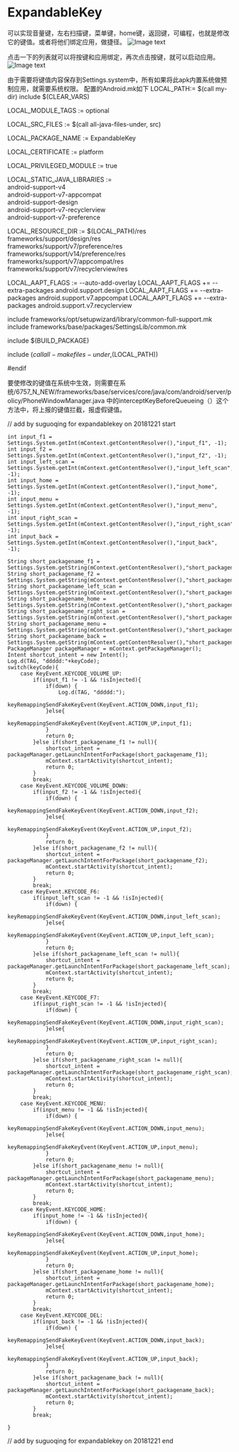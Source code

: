 # ExpandableKey
可以实现音量键，左右扫描键，菜单键，home键，返回键，可编程，也就是修改它的键值。或者将他们绑定应用，做捷径。
![Image text](https://github.com/Suguohei/ExpandableKey/blob/master/Images_README/2018-12-27%2015:49:32%E5%B1%8F%E5%B9%95%E6%88%AA%E5%9B%BE.png)


点击一下的列表就可以将按键和应用绑定，再次点击按键，就可以启动应用。
![Image text](https://github.com/Suguohei/ExpandableKey/blob/master/Images_README/2018-12-27%2015:49:49%E5%B1%8F%E5%B9%95%E6%88%AA%E5%9B%BE.png)

由于需要将键值内容保存到Settings.system中，所有如果将此apk内置系统做预制应用，就需要系统权限。
配置的Android.mk如下
LOCAL_PATH:= $(call my-dir)
include $(CLEAR_VARS)

LOCAL_MODULE_TAGS := optional

LOCAL_SRC_FILES := $(call all-java-files-under, src)

LOCAL_PACKAGE_NAME := ExpandableKey

LOCAL_CERTIFICATE := platform

LOCAL_PRIVILEGED_MODULE := true

LOCAL_STATIC_JAVA_LIBRARIES := \
				android-support-v4 \
				android-support-v7-appcompat\
				android-support-design \
				android-support-v7-recyclerview \
				android-support-v7-preference 

LOCAL_RESOURCE_DIR := $(LOCAL_PATH)/res \
    frameworks/support/design/res \
    frameworks/support/v7/preference/res \
    frameworks/support/v14/preference/res \
    frameworks/support/v7/appcompat/res \
    frameworks/support/v7/recyclerview/res


LOCAL_AAPT_FLAGS := --auto-add-overlay
LOCAL_AAPT_FLAGS += --extra-packages android.support.design
LOCAL_AAPT_FLAGS += --extra-packages android.support.v7.appcompat
LOCAL_AAPT_FLAGS += --extra-packages android.support.v7.recyclerview


include frameworks/opt/setupwizard/library/common-full-support.mk
include frameworks/base/packages/SettingsLib/common.mk

include $(BUILD_PACKAGE)

include $(call all-makefiles-under,$(LOCAL_PATH))

#endif



要使修改的键值在系统中生效，则需要在系统/6757_N_NEW/frameworks/base/services/core/java/com/android/server/policy/PhoneWindowManager.java
中的interceptKeyBeforeQueueing（）这个方法中，将上报的键值拦截，报虚假键值。

// add by suguoqing for expandablekey on 20181221 start

	int input_f1 = Settings.System.getInt(mContext.getContentResolver(),"input_f1", -1);
	int input_f2 = Settings.System.getInt(mContext.getContentResolver(),"input_f2", -1);
	int input_left_scan = Settings.System.getInt(mContext.getContentResolver(),"input_left_scan", -1);
	int input_home = Settings.System.getInt(mContext.getContentResolver(),"input_home", -1);
	int input_menu = Settings.System.getInt(mContext.getContentResolver(),"input_menu", -1);
	int input_right_scan = Settings.System.getInt(mContext.getContentResolver(),"input_right_scan", -1);
	int input_back = Settings.System.getInt(mContext.getContentResolver(),"input_back", -1);

	String short_packagename_f1 = Settings.System.getString(mContext.getContentResolver(),"short_packagename_f1");
	String short_packagename_f2 = Settings.System.getString(mContext.getContentResolver(),"short_packagename_f2");
	String short_packagename_left_scan = Settings.System.getString(mContext.getContentResolver(),"short_packagename_left_scan");
	String short_packagename_home = Settings.System.getString(mContext.getContentResolver(),"short_packagename_home");
	String short_packagename_right_scan = Settings.System.getString(mContext.getContentResolver(),"short_packagename_right_scan");
	String short_packagename_menu = Settings.System.getString(mContext.getContentResolver(),"short_packagename_menu");
	String short_packagename_back = Settings.System.getString(mContext.getContentResolver(),"short_packagename_back");
	PackageManager packageManager = mContext.getPackageManager();   
	Intent shortcut_intent = new Intent();
	Log.d(TAG, "ddddd:"+keyCode);
	switch(keyCode){
		case KeyEvent.KEYCODE_VOLUME_UP:
			if(input_f1 != -1 && !isInjected){
				if(down) {
					Log.d(TAG, "ddddd:");
					keyRemappingSendFakeKeyEvent(KeyEvent.ACTION_DOWN,input_f1);
				}else{
					keyRemappingSendFakeKeyEvent(KeyEvent.ACTION_UP,input_f1);
				}
				return 0;
			}else if(short_packagename_f1 != null){
				shortcut_intent = packageManager.getLaunchIntentForPackage(short_packagename_f1);
				mContext.startActivity(shortcut_intent); 
				return 0;
			}
			break;
		case KeyEvent.KEYCODE_VOLUME_DOWN:
			if(input_f2 != -1 && !isInjected){
				if(down) {
					keyRemappingSendFakeKeyEvent(KeyEvent.ACTION_DOWN,input_f2);
				}else{
					keyRemappingSendFakeKeyEvent(KeyEvent.ACTION_UP,input_f2);
				}
				return 0;
			}else if(short_packagename_f2 != null){
				shortcut_intent = packageManager.getLaunchIntentForPackage(short_packagename_f2);
				mContext.startActivity(shortcut_intent); 
				return 0;
			}
			break;
		case KeyEvent.KEYCODE_F6:
			if(input_left_scan != -1 && !isInjected){
				if(down) {
					keyRemappingSendFakeKeyEvent(KeyEvent.ACTION_DOWN,input_left_scan);
				}else{
					keyRemappingSendFakeKeyEvent(KeyEvent.ACTION_UP,input_left_scan);
				}
				return 0;
			}else if(short_packagename_left_scan != null){
				shortcut_intent = packageManager.getLaunchIntentForPackage(short_packagename_left_scan);
				mContext.startActivity(shortcut_intent); 
				return 0;		
			}
			break;
		case KeyEvent.KEYCODE_F7:
			if(input_right_scan != -1 && !isInjected){
				if(down) {
					keyRemappingSendFakeKeyEvent(KeyEvent.ACTION_DOWN,input_right_scan);
				}else{
					keyRemappingSendFakeKeyEvent(KeyEvent.ACTION_UP,input_right_scan);
				}
				return 0;
			}else if(short_packagename_right_scan != null){
				shortcut_intent = packageManager.getLaunchIntentForPackage(short_packagename_right_scan);
				mContext.startActivity(shortcut_intent); 
				return 0;
			}
			break;
		case KeyEvent.KEYCODE_MENU:
			if(input_menu != -1 && !isInjected){
				if(down) {
					keyRemappingSendFakeKeyEvent(KeyEvent.ACTION_DOWN,input_menu);
				}else{
					keyRemappingSendFakeKeyEvent(KeyEvent.ACTION_UP,input_menu);
				}
				return 0;
			}else if(short_packagename_menu != null){
				shortcut_intent = packageManager.getLaunchIntentForPackage(short_packagename_menu);
				mContext.startActivity(shortcut_intent); 
				return 0;
			}
			break;
		case KeyEvent.KEYCODE_HOME:
			if(input_home != -1 && !isInjected){
				if(down) {
					keyRemappingSendFakeKeyEvent(KeyEvent.ACTION_DOWN,input_home);
				}else{
					keyRemappingSendFakeKeyEvent(KeyEvent.ACTION_UP,input_home);
				}
				return 0;
			}else if(short_packagename_home != null){
				shortcut_intent = packageManager.getLaunchIntentForPackage(short_packagename_home);
				mContext.startActivity(shortcut_intent); 
				return 0;
			}
			break;
		case KeyEvent.KEYCODE_DEL:
			if(input_back != -1 && !isInjected){
				if(down) {
					keyRemappingSendFakeKeyEvent(KeyEvent.ACTION_DOWN,input_back);
				}else{
					keyRemappingSendFakeKeyEvent(KeyEvent.ACTION_UP,input_back);
				}
				return 0;
			}else if(short_packagename_back != null){
				shortcut_intent = packageManager.getLaunchIntentForPackage(short_packagename_back);
				mContext.startActivity(shortcut_intent); 
				return 0;
			}
			break;

	}


// add by suguoqing for expandablekey on 20181221 end
